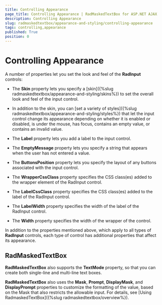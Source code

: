 ```yaml
---
title: Controlling Appearance
page_title: Controlling Appearance | RadMaskedTextBox for ASP.NET AJAX Documentation
description: Controlling Appearance
slug: radmaskedtextbox/appearance-and-styling/controlling-appearance
tags: controlling,appearance
published: True
position: 0
---
```


# Controlling Appearance



A number of properties let you set the look and feel of the **RadInput** controls:

* The **Skin** property lets you specify a [skin]({%slug radmaskedtextbox/appearance-and-styling/skins%}) to set the overall look and feel of the input control.

* In addition to the skin, you can [set a variety of styles]({%slug radmaskedtextbox/appearance-and-styling/styles%}) that let the input control change its appearance depending on whether it is enabled or disabled, is under the mouse, has focus, contains an empty value, or contains an invalid value.

* The **Label** property lets you add a label to the input control.

* The **EmptyMessage** property lets you specify a string that appears when the user has not entered a value.

* The **ButtonsPosition** property lets you specify the layout of any buttons associated with the input control.

* The **WrapperCssClass** property specifies the CSS class(es) added to the wrapper element of the RadInput control.

* The **LabelCssClass** property specifies the CSS class(es) added to the label of the RadInput control.

* The **LabelWidth** property specifies the width of the label of the RadInput control.

* The **Width** property specifies the width of the wrapper of the control.

In addition to the properties mentioned above, which apply to all types of **RadInput** controls, each type of control has additional properties that affect its appearance.


## RadMaskedTextBox

**RadMaskedTextBox** also supports the **TextMode** property, so that you can create both single-line and multi-line text boxes.

**RadMaskedTextBox** also uses the **Mask**, **Prompt**, **DisplayMask**, and **DisplayPrompt** properties to customize the formatting of the value, based on the Mask that also restricts the allowable input. For details, see [Using RadmaskedTextBox]({%slug radmaskedtextbox/overview%}).
